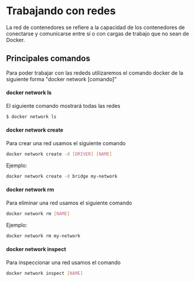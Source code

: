 # Trabajando con redes

La red de contenedores se refiere a la capacidad de los contenedores de conectarse y comunicarse entre sí o con cargas de trabajo que no sean de Docker.

## Principales comandos

Para poder trabajar con las rededs utilizaremos el comando docker de la siguiente forma "docker network [comando]"

#### docker network ls

El siguiente comando mostrará todas las redes

```sh
$ docker network ls
```

#### docker network create

Para crear una red usamos el siguiente comando

```sh
docker network create -d [DRIVER] [NAME]
```

Ejemplo:

```sh
docker network create -d bridge my-network
```

#### docker network rm

Para eliminar una red usamos el siguiente comando

```sh
docker network rm [NAME]
```

Ejemplo: 

```sh
docker network rm my-network
```

#### docker network inspect

Para inspeccionar una red usamos el comando

```sh
docker network inspect [NAME]
```


